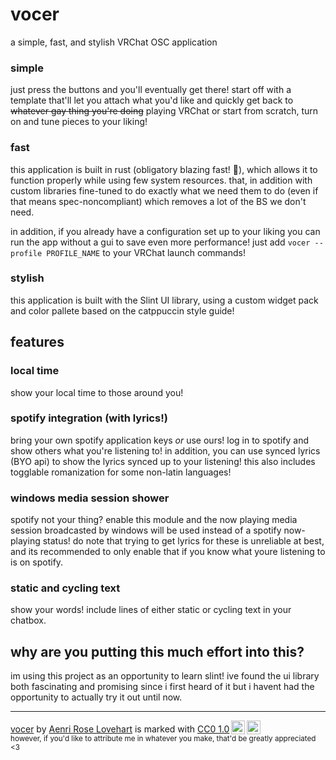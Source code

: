 # vocer

a simple, fast, and stylish VRChat OSC application

### simple

just press the buttons and you'll eventually get there! start off with a template
that'll let you attach what you'd like and quickly get back to ~~whatever gay thing
you're doing~~ playing VRChat or start from scratch, turn on and tune pieces to
your liking!

### fast

this application is built in rust (obligatory blazing fast! :rocket:),
which allows it to function properly while using few system resources. that, in
addition with custom libraries fine-tuned to do exactly what we need them to
do (even if that means spec-noncompliant) which removes a lot of the BS we don't
need.

in addition, if you already have a configuration set up to your liking you can
run the app without a gui to save even more performance! just add
`vocer --profile PROFILE_NAME` to your VRChat launch commands!

### stylish

this application is built with the Slint UI library, using a custom widget pack
and color pallete based on the catppuccin style guide!

## features

### local time

show your local time to those around you!

### spotify integration (with lyrics!)

bring your own spotify application keys *or* use ours! log in to spotify and
show others what you're listening to! in addition, you can use synced lyrics
(BYO api) to show the lyrics synced up to your listening! this also includes
togglable romanization for some non-latin languages!

### windows media session shower

spotify not your thing? enable this module and the now playing media session
broadcasted by windows will be used instead of a spotify now-playing status!
do note that trying to get lyrics for these is unreliable at best, and its
recommended to only enable that if you know what youre listening to is on
spotify.

### static and cycling text

show your words! include lines of either static or cycling text in your chatbox.


## why are you putting this much effort into this?

im using this project as an opportunity to learn slint! ive found the ui library
both fascinating and promising since i first heard of it but i havent had the
opportunity to actually try it out until now. 

---

 <p xmlns:cc="http://creativecommons.org/ns#" xmlns:dct="http://purl.org/dc/terms/"><a property="dct:title" rel="cc:attributionURL" href="https://github.com/aenriii/vocer">vocer</a> by <a rel="cc:attributionURL dct:creator" property="cc:attributionName" href="https://aenri.loveh.art">Aenri Rose Lovehart</a> is marked with <a href="https://creativecommons.org/publicdomain/zero/1.0/?ref=chooser-v1" target="_blank" rel="license noopener noreferrer" style="display:inline-block;">CC0 1.0<img style="height:22px!important;margin-left:3px;vertical-align:text-bottom;" src="https://mirrors.creativecommons.org/presskit/icons/cc.svg?ref=chooser-v1" alt=""><img style="height:22px!important;margin-left:3px;vertical-align:text-bottom;" src="https://mirrors.creativecommons.org/presskit/icons/zero.svg?ref=chooser-v1" alt=""></a><br><small>however, if you'd like to attribute me in whatever you make, that'd be greatly appreciated &lt;3 </small></p>